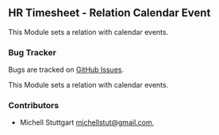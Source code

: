 ## HR Timesheet - Relation Calendar Event

This Module sets a relation with calendar events.

### Bug Tracker

Bugs are tracked on [GitHub Issues](https://github.com/multidadosti-erp/multidadosti-addons/issues).

This Module sets a relation with calendar events.

### Contributors

* Michell Stuttgart <michellstut@gmail.com>,
